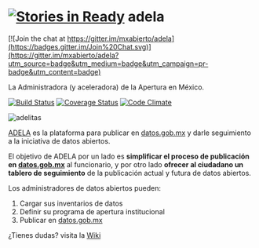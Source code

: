 [![Stories in Ready](https://badge.waffle.io/mxabierto/adela.png?label=ready&title=Ready)](https://waffle.io/mxabierto/adela)
adela
=====

[![Join the chat at https://gitter.im/mxabierto/adela](https://badges.gitter.im/Join%20Chat.svg)](https://gitter.im/mxabierto/adela?utm_source=badge&utm_medium=badge&utm_campaign=pr-badge&utm_content=badge)

La Administradora (y aceleradora) de la Apertura en México.

[![Build Status](https://travis-ci.org/mxabierto/adela.png)](https://travis-ci.org/mxabierto/adela)
[![Coverage Status](https://coveralls.io/repos/mxabierto/adela/badge.png)](https://coveralls.io/r/mxabierto/adela)
[![Code Climate](https://codeclimate.com/github/mxabierto/adela.png)](https://codeclimate.com/github/mxabierto/adela)

![adelitas](http://culturacolectiva.com/wp-content/uploads/2013/10/adelitas.gif)

[ADELA](http://adela.datos.gob.mx) es la plataforma para publicar en [datos.gob.mx](http://datos.gob.mx) y darle seguimiento a la iniciativa de datos abiertos.

El objetivo de ADELA por un lado es **simplificar el proceso de publicación en [datos.gob.mx](http://datos.gob.mx)** al funcionario, y por otro lado **ofrecer al ciudadano un tablero de seguimiento** de la publicación actual y futura de datos abiertos.

Los administradores de datos abiertos pueden:

1. Cargar sus inventarios de datos
2. Definir su programa de apertura institucional
3. Publicar en [datos.gob.mx](http://datos.gob.mx)

¿Tienes dudas? visita la [Wiki](https://github.com/mxabierto/adela/wiki)
